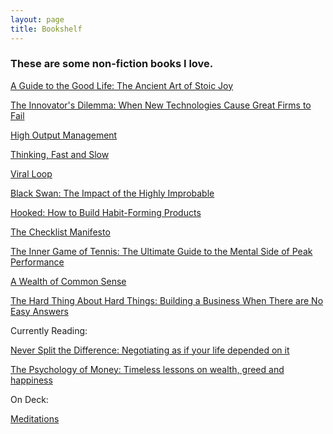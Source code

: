 ```yaml
---
layout: page
title: Bookshelf
---
```

### These are some non-fiction books I love.

<a href = "https://www.amazon.in/Guide-Good-Life-Ancient-Stoic/dp/0195374614">A Guide to the Good Life: The Ancient Art of Stoic Joy</a>

<a href = "https://www.amazon.in/Innovators-Dilemma-Technologies-Management-Innovation/dp/142219602X/ref=sr_1_2?crid=30SMM0XEDYBGK&dchild=1&keywords=the+innovators+dilemma&qid=1601908176&sprefix=the+innov%2Caps%2C261&sr=8-2">The Innovator's Dilemma: When New Technologies Cause Great Firms to Fail</a>

<a href = "https://www.amazon.in/High-Output-Management-Andrew-Grove/dp/0679762884/ref=sr_1_2?crid=15W0EQ578TRU3&dchild=1&keywords=high+output+management+by+andy+grove&qid=1601915247&s=books&sprefix=high+out%2Cstripbooks%2C265&sr=1-2">High Output Management</a>

<a href = "https://www.amazon.in/Thinking-Fast-Penguin-Press-Non-Fiction/dp/0141033576/ref=sr_1_3?crid=H0583L6HGIX0&dchild=1&keywords=thinking+fast+and+slow&qid=1601915266&s=books&sprefix=thinking%2Cstripbooks%2C260&sr=1-3">Thinking, Fast and Slow</a>

<a href = "https://www.amazon.in/Viral-Loop-Adam-Penenberg/dp/0340918691/ref=sr_1_1?dchild=1&keywords=viral+loop&qid=1601915296&s=books&sr=1-1">Viral Loop</a>

<a href = "https://www.amazon.in/Black-Swan-Impact-Highly-Improbable/dp/0141034599/ref=sr_1_1?dchild=1&keywords=black+swan&qid=1601915352&s=books&sr=1-1">Black Swan: The Impact of the Highly Improbable </a>

<a href = "https://www.amazon.in/Wealth-Common-Sense-Simplicity-Complexity/dp/1119024927/ref=sr_1_1?crid=2D1BF7J4SAUM&dchild=1&keywords=a+wealth+of+common+sense&qid=1601915489&s=books&sprefix=a+wealth+of+%2Cstripbooks%2C259&sr=1-1">Hooked: How to Build Habit-Forming Products</a>

<a href = "https://www.amazon.in/Checklist-Manifesto-How-Things-Right/dp/0143423223/ref=sr_1_1?crid=DNDL0I8C5TTO&dchild=1&keywords=the+checklist+manifesto&qid=1601915926&s=books&sprefix=checklos%2Cstripbooks%2C263&sr=1-1">The Checklist Manifesto</a>

<a href = "https://www.amazon.in/Inner-Game-Tennis-ultimate-performance/dp/1447288505/ref=sr_1_2?crid=3O5YZY07Q289Y&dchild=1&keywords=the+inner+game+of+tennis&qid=1601916122&s=books&sprefix=the+inner+game+o%2Cstripbooks%2C-1&sr=1-2">The Inner Game of Tennis: The Ultimate Guide to the Mental Side of Peak Performance</a>

<a href = "https://www.amazon.in/Wealth-Common-Sense-Simplicity-Complexity/dp/1119024927/ref=sr_1_1?crid=2D1BF7J4SAUM&dchild=1&keywords=a+wealth+of+common+sense&qid=1601915489&s=books&sprefix=a+wealth+of+%2Cstripbooks%2C259&sr=1-1">A Wealth of Common Sense</a>

<a href = "https://www.amazon.in/Hard-Thing-about-Building-Business/dp/0062273205/ref=sr_1_1?crid=2EIPCKGD6SG7S&dchild=1&keywords=the+hard+thing+about+hard+things+by+ben+horowitz&qid=1601916745&sprefix=the+hard%2Caps%2C260&sr=8-1">The Hard Thing About Hard Things: Building a Business When There are No Easy Answers</a>


Currently Reading:

<a href = "https://www.amazon.in/Wealth-Common-Sense-Simplicity-Complexity/dp/1119024927/ref=sr_1_1?crid=2D1BF7J4SAUM&dchild=1&keywords=a+wealth+of+common+sense&qid=1601915489&s=books&sprefix=a+wealth+of+%2Cstripbooks%2C259&sr=1-1">Never Split the Difference: Negotiating as if your life depended on it</a>

<a href = "https://www.amazon.in/Psychology-Money-Morgan-Housel/dp/9390166268/ref=sr_1_2?crid=A5JGFITSOAL2&dchild=1&keywords=the+psychology+of+money&qid=1601916619&sprefix=the+ps%2Caps%2C254&sr=8-2">The Psychology of Money: Timeless lessons on wealth, greed and happiness</a>

On Deck:

<a href = "https://www.amazon.in/Meditations-Penguin-Classics-Marcus-Aurelius/dp/0140449337/ref=sr_1_3?dchild=1&keywords=meditations&qid=1601916677&sr=8-3">Meditations</a>


